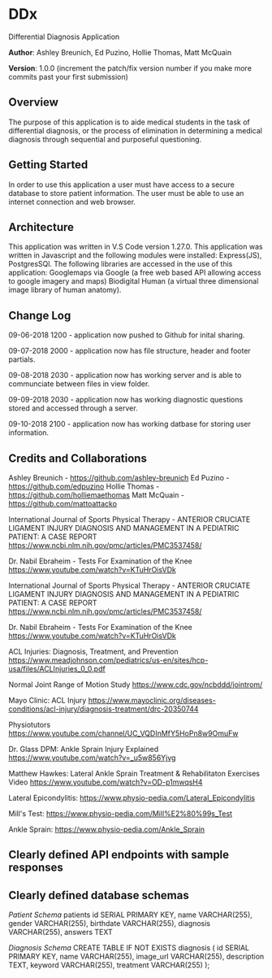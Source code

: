 # DDx
Differential Diagnosis Application

**Author**: Ashley Breunich, Ed Puzino, Hollie Thomas, Matt McQuain

**Version**: 1.0.0 (increment the patch/fix version number if you make more commits past your first submission)

## Overview
The purpose of this application is to aide medical students in the task of differential diagnosis, or the process of elimination in determining a medical diagnosis through sequential and purposeful questioning. 

## Getting Started
In order to use this application a user must have access to a secure database to store patient information. The user must be able to use an internet connection and web browser. 

## Architecture
This application was written in V.S Code version 1.27.0. This application was written in Javascript and the following modules were installed: Express(JS), PostgresSQl. 
The following libraries are accessed in the use of this application: Googlemaps via Google (a free web based API allowing access to google imagery and maps) Biodigital Human (a virtual three dimensional image library of human anatomy).

## Change Log
09-06-2018 1200 - application now pushed to Github for inital sharing. 

09-07-2018 2000 - application now has file structure, header and footer partials.

09-08-2018 2030 - application now has working server and is able to communciate between files in view folder. 

09-09-2018 2030 - application now has working diagnostic questions stored and accessed through a server. 

09-10-2018 2100 - application now has working datbase for storing user information. 


## Credits and Collaborations

Ashley Breunich - https://github.com/ashley-breunich 
Ed Puzino - https://github.com/edpuzino
Hollie Thomas - https://github.com/holliemaethomas
Matt McQuain - https://github.com/mattoattacko

International Journal of Sports Physical Therapy - ANTERIOR CRUCIATE LIGAMENT INJURY DIAGNOSIS AND MANAGEMENT IN A PEDIATRIC PATIENT: A CASE REPORT
https://www.ncbi.nlm.nih.gov/pmc/articles/PMC3537458/

Dr. Nabil Ebraheim - Tests For Examination of the Knee
https://www.youtube.com/watch?v=KTuHrOisVDk

International Journal of Sports Physical Therapy - ANTERIOR CRUCIATE LIGAMENT INJURY DIAGNOSIS AND MANAGEMENT IN A PEDIATRIC PATIENT: A CASE REPORT https://www.ncbi.nlm.nih.gov/pmc/articles/PMC3537458/

Dr. Nabil Ebraheim - Tests For Examination of the Knee https://www.youtube.com/watch?v=KTuHrOisVDk

ACL Injuries: Diagnosis, Treatment, and Prevention https://www.meadjohnson.com/pediatrics/us-en/sites/hcp-usa/files/ACLInjuries_0_0.pdf

Normal Joint Range of Motion Study https://www.cdc.gov/ncbddd/jointrom/

Mayo Clinic: ACL Injury https://www.mayoclinic.org/diseases-conditions/acl-injury/diagnosis-treatment/drc-20350744

Physiotutors https://www.youtube.com/channel/UC_VQDInMfY5HoPn8w9OmuFw

Dr. Glass DPM: Ankle Sprain Injury Explained https://www.youtube.com/watch?v=_u5w856Yjvg

Matthew Hawkes: Lateral Ankle Sprain Treatment & Rehabilitaton Exercises Video https://www.youtube.com/watch?v=OD-p1mwqsH4

Lateral Epicondylitis: https://www.physio-pedia.com/Lateral_Epicondylitis

Mill's Test: https://www.physio-pedia.com/Mill%E2%80%99s_Test

Ankle Sprain: https://www.physio-pedia.com/Ankle_Sprain

## Clearly defined API endpoints with sample responses




## Clearly defined database schemas
*Patient Schema*
    patients
      id SERIAL PRIMARY KEY,
      name VARCHAR(255),
      gender VARCHAR(255),
      birthdate VARCHAR(255),
      diagnosis VARCHAR(255),
      answers TEXT

  *Diagnosis Schema*
    CREATE TABLE IF NOT EXISTS
    diagnosis (
      id SERIAL PRIMARY KEY,
      name VARCHAR(255),
      image_url VARCHAR(255),
      description TEXT,
      keyword VARCHAR(255),
      treatment VARCHAR(255)
    );





